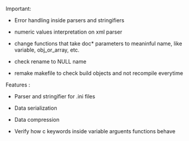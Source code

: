 Important: 

- Error handling inside parsers and stringifiers

- numeric values interpretation on xml parser

- change functions that take doc* parameters to meaninful name, like variable, obj_or_array, etc.

- check rename to NULL name

- remake makefile to check build objects and not recompile everytime

Features :

- Parser and stringifier for .ini files 

- Data serialization

- Data compression

- Verify how c keywords inside variable arguents functions behave